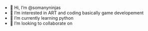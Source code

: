 - 👋 Hi, I’m @somanyninjas
- 👀 I’m interested in ART and coding basically game developement
- 🌱 I’m currently learning python
- 💞️ I’m looking to collaborate on 


<!---
somanyninjas/somanyninjas is a ✨ special ✨ repository because its `README.md` (this file) appears on your GitHub profile.
You can click the Preview link to take a look at your changes.
--->
